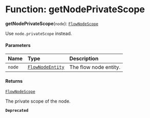 # Function: getNodePrivateScope

**getNodePrivateScope**(`node`): [`FlowNodeScope`](/auto-docs/fixed-layout-editor/interfaces/FlowNodeScope.md)

Use `node.privateScope` instead.

#### Parameters

| Name | Type | Description |
| :------ | :------ | :------ |
| `node` | [`FlowNodeEntity`](/auto-docs/fixed-layout-editor/classes/FlowNodeEntity-1.md) | The flow node entity. |

#### Returns

[`FlowNodeScope`](/auto-docs/fixed-layout-editor/interfaces/FlowNodeScope.md)

The private scope of the node.

**`Deprecated`**
